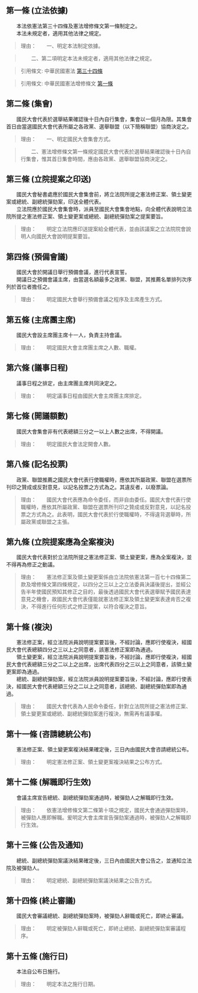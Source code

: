 第一條 (立法依據)
-----------------
　　本法依憲法第三十四條及憲法增修條文第一條制定之。  
　　本法未規定者，適用其他法律之規定。  
> 理由：　　一、明定本法制定依據。

> 　　二、第二項明定本法未規定者，適用其他法律之規定。

> 引用條文: 中華民國憲法 [第三十四條](4101#第三十四條-組織、選舉、罷免及行使職權程序之法律)

> 引用條文: 中華民國憲法增修條文 [第一條](4105#第一條-人民行使直接民權)



第二條 (集會)
-------------
　　國民大會代表於選舉結果確認後十日內自行集會，集會以一個月為限。其集會首日由當選國民大會代表所屬之各政黨、選舉聯盟（以下簡稱聯盟）協商決定之。  
> 理由：　　一、明定國民大會集會方式。

> 　　二、憲法增修條文第一條規定國民大會代表於選舉結果確認後十日內自行集會，惟其首日集會時間，應由各政黨、選舉聯盟協商決定之。



第三條 (立院提案之印送)
-----------------------
　　國民大會秘書處應於國民大會集會前，將立法院所提之憲法修正案、領土變更案或總統、副總統彈劾案，印送全體代表。  
　　立法院應於國民大會集會時，派員至國民大會集會地點，向全體代表說明立法院所提之憲法修正案、領土變更案或總統、副總統彈劾案之提案要旨。  
> 理由：　　明定立法院應印送提案給全體代表，並由該議案之立法院院會說明人向國民大會說明提案要旨。



第四條 (預備會議)
-----------------
　　國民大會於開議日舉行預備會議，進行代表宣誓。  
　　開議日之預備會議主席，由當選名額最多之政黨、聯盟，其推薦名單排列次序列於首位者擔任之。  
> 理由：　　明定國民大會舉行預備會議之程序及主席產生方式。



第五條 (主席團主席)
-------------------
　　國民大會設主席團主席十一人，負責主持會議。  
> 理由：　　明定國民大會主席團主席之人數、職權。



第六條 (議事日程)
-----------------
　　議事日程之排定，由主席團主席共同決定之。  
> 理由：　　明定議事日程由國民大會主席團主席排定。



第七條 (開議額數)
-----------------
　　國民大會集會非有代表總額三分之一以上人數之出席，不得開議。  
> 理由：　　明定國民大會法定開會人數。



第八條 (記名投票)
-----------------
　　政黨、聯盟推薦之國民大會代表行使職權時，應依其所屬政黨、聯盟在選票所刊印之贊成或反對意見，以記名投票之方式為之。其違反者，以廢票論。  
> 理由：　　國民大會代表應為命令委任，而非自由委任。國民大會代表行使職權時，應依其所屬政黨、聯盟在選票所刊印之贊成或反對意見，以記名投票之方式為之。此表明，國民大會代表於行使職權時，不得違背選舉時，所屬政黨或聯盟之主張。



第九條 (立院提案應為全案複決)
-----------------------------
　　國民大會代表對於立法院所提之憲法修正案、領土變更案，應為全案複決，並不得再為修正之動議。  
> 理由：　　憲法修正案及領土變更案係由立法院依憲法第一百七十四條第二款及增修條文第四條規定，以四分之三以上之立法委員決議後提出，並經公告半年使國民預知其修正之目的，最後透過國民大會代表選舉賦予國民表達意見之機會，故國民大會代表僅能就憲法修正案及領土變更案表達肯否之複決，不得進行任何形式之修正提案，以符合複決之意旨。



第十條 (複決)
-------------
　　憲法修正案，經立法院派員說明提案要旨後，不經討論，應即行使複決，經國民大會代表總額四分之三以上之同意者，該憲法修正案即為通過。  
　　領土變更案，經立法院派員說明提案要旨後，不經討論，應即行使複決，經國民大會代表總額三分之二以上之出席，出席代表四分之三以上之同意者，該領土變更案即為通過。  
　　總統、副總統彈劾案，經立法院派員說明提案要旨後，不經討論，應即行使表決，經國民大會代表總額三分之二以上之同意者，該總統、副總統彈劾案即為通過。  
> 理由：　　國民大會代表為人民命令委任，針對立法院所提之憲法修正案、領土變更案或總統、副總統彈劾案進行複決，無需再有議事權。



第十一條 (咨請總統公布)
-----------------------
　　憲法修正案、領土變更案複決結果確定後，三日內由國民大會咨請總統公布。  
> 理由：　　明定憲法修正案、領土變更案複決結果之公布方式。



第十二條 (解職即行生效)
-----------------------
　　會議主席宣告總統、副總統彈劾案通過時，被彈劾人之解職即行生效。  
> 理由：　　依憲法增修條文第二條第十項之規定，國民大會通過彈劾案時，被彈劾人應即解職。爰明定大會主席宣告彈劾案通過時，被彈劾人之解職即行生效。



第十三條 (公告及通知)
---------------------
　　總統、副總統彈劾案議決結果確定後，三日內由國民大會公告之，並通知立法院及被彈劾人。  
> 理由：　　明定總統、副總統彈劾案議決結果之公告方式。



第十四條 (終止審議)
-------------------
　　國民大會審議總統、副總統彈劾案時，被彈劾人辭職或死亡，即終止審議。  
> 理由：　　明定被彈劾人辭職或死亡，即終止總統、副總統彈劾案審議程序。



第十五條 (施行日)
-----------------
　　本法自公布日施行。  
> 理由：　　明定本法之施行日期。